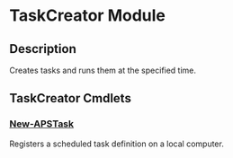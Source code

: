 # TaskCreator Module

## Description
Creates tasks and runs them at the specified time.

[\\]: # (END DESCRIPTION)

## TaskCreator Cmdlets

### [New-APSTask](New-APSTask.md)
Registers a scheduled task definition on a local computer.

[\\]: # (END CMDLETS)

[\\]: # (Generated by PSDocsGenerator)
[\\]: # (https://github.com/akotu235/PSDocsGenerator)
